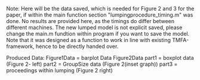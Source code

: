 Note: Here will be the data saved, which is needed for Figure 2 and 3 for the paper, if within the main function section "lumpingprocedure_timing.m" was done.
No results are provided here, as the timings do differ between different machines.
The new lumped model is not explicit saved, please change the main.m fundtion within program if you want to save the model. 
Note that it was designed as a function to work in line with existing TMFA-framework, hence
to be directly handed over.

Produced Data:
Figure1Data = barplot Data
Figure2Data
	part1 = boxplot data (Figure 2- left)
	part2 = GroupSize data (Figure 2(inset graph))
	part3 = proceedings within lumping (Figure 2 right) 
